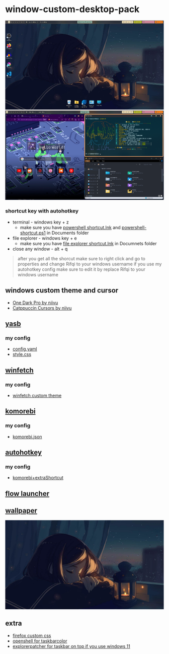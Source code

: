 # window-custom-desktop-pack
 ![alt text](https://github.com/Rifqi2007c/window-custom-desktop-pack/blob/main/screenshot0.png)
 ![alt text](https://github.com/Rifqi2007c/window-custom-desktop-pack/blob/main/screenshot1.png)
### shortcut key with autohotkey
 * terminal - windows key + z
   - make sure you have [powershell shortcut.lnk](https://github.com/Rifqi2007c/window-custom-desktop-pack/blob/main/powershell%20shortcut.lnk) and [powershell-shortcut.ps1](https://github.com/Rifqi2007c/window-custom-desktop-pack/blob/main/powershell-shortcut.ps1) in Documents folder
 * file explorer - windows key + e
   - make sure you have [file explorer shortcut.lnk](https://github.com/Rifqi2007c/window-custom-desktop-pack/blob/main/file%20explorer%20shortcut.lnk) in Documnets folder
 * close any window - alt + q
> after you get all the shorcut make sure to right click and go to properties and change Rifqi to your windows username
> if you use my autohotkey config make sure to edit it by replace Rifqi to your windows username

## windows custom theme and cursor
* [One Dark Pro by niivu](https://www.deviantart.com/niivu/art/One-Dark-Pro-for-Windows-11-930312689)
* [Catppuccin Cursors by niivu](https://www.deviantart.com/niivu/art/Catppuccin-Cursors-921387705)

  
## [yasb](https://www.google.com/url?sa=t&source=web&rct=j&opi=89978449&url=https://github.com/da-rth/yasb&ved=2ahUKEwjq0IChvYyFAxU63TgGHchFDGoQFnoECBkQAQ&usg=AOvVaw1-RXJluOeMgBkDASzMyuQ3)
### my config
* [config.yaml](https://github.com/Rifqi2007c/window-custom-desktop-pack/blob/main/config.yaml)
* [style.css](https://github.com/Rifqi2007c/window-custom-desktop-pack/blob/main/styles.css)

## [winfetch](https://github.com/lptstr/winfetch)
### my config
* [winfetch custom theme](https://github.com/Rifqi2007c/winfetch-custom-theme/tree/main)

## [komorebi](https://github.com/LGUG2Z/komorebi)
### my config
* [komorebi.json](https://github.com/Rifqi2007c/window-custom-desktop-pack/blob/main/komorebi.json)

## [autohotkey](https://www.autohotkey.com)
### my config
* [komorebi+extraShortcut](https://github.com/Rifqi2007c/window-custom-desktop-pack/blob/main/komorebi%2BextraShortcut.ahk)

## [flow launcher](https://www.flowlauncher.com/)

## [wallpaper](https://github.com/Rifqi2007c/window-custom-desktop-pack/blob/main/falling-asleep.jpg)
![alt text](https://github.com/Rifqi2007c/window-custom-desktop-pack/blob/main/falling-asleep.jpg)

## extra
* [firefox custom css](https://github.com/Rifqi2007c/firefox-css/tree/main)
* [openshell for taskbarcolor](https://www.google.com/url?sa=t&source=web&rct=j&opi=89978449&url=https://github.com/Open-Shell/Open-Shell-Menu&ved=2ahUKEwjnns_MyoyFAxXMwzgGHWccDLoQFnoECAYQAQ&usg=AOvVaw1pnxWsEpvfj1fvpCxwRMc_)
* [explorerpatcher for taskbar on top if you use windows 11](https://github.com/valinet/ExplorerPatcher)
